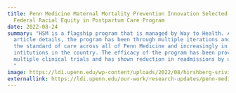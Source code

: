 ```yaml
---
title: Penn Medicine Maternal Mortality Prevention Innovation Selected for
  Federal Racial Equity in Postpartum Care Program
date: 2022-08-24
summary: "HSM is a flagship program that is managed by Way to Health. As the
  article details, the program has been through multiple iterations and now is
  the standard of care across all of Penn Medicine and increasingly in other
  intitutions in the country. The efficacy of the program has been proven in
  multiple clinical trials and has shown reduction in readmissions by up to 80%.
  "
image: https://ldi.upenn.edu/wp-content/uploads/2022/08/hirshberg-srivivas1200-72-1024x601.jpg
externallink: https://ldi.upenn.edu/our-work/research-updates/penn-medicine-maternal-mortality-prevention-innovation-selected-for-federal-racial-equity-in-postpartum-care-program/
---
```

